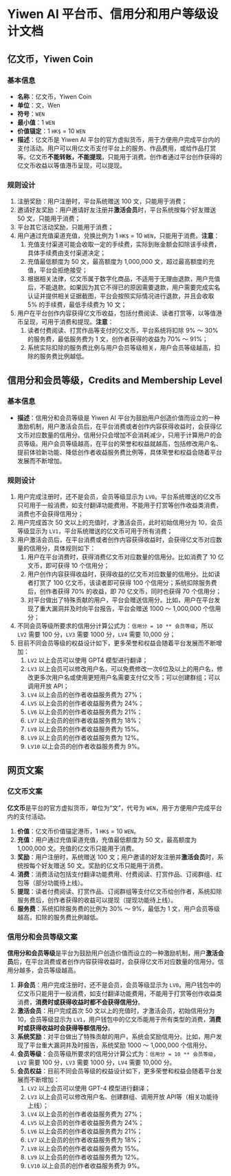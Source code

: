 # Yiwen AI 平台币、信用分和用户等级设计文档

## 亿文币，Yiwen Coin
### 基本信息
- **名称**：亿文币，Yiwen Coin
- **单位**：文，Wen
- **符号**：`WEN`
- **最小值**：1 `WEN`
- **价值锚定**：1 `HK$` = 10 `WEN`
- **描述**：亿文币是 Yiwen AI 平台的官方虚拟货币，用于方便用户完成平台内的支付活动。用户可以用亿文币支付平台上的服务、作品费用，或给作品打赏等。亿文币**不能转账，不能提现**，只能用于消费。创作者通过平台创作获得的亿文币收益以等值港币呈现，可以提现。

### 规则设计
1. 注册奖励：用户注册时，平台系统赠送 100 文，只能用于消费；
2. 邀请好友奖励：用户邀请好友注册并**激活会员**时，平台系统按每个好友赠送 50 文，只能用于消费；
3. 平台其它活动奖励，只能用于消费；
4. 用户通过充值渠道充值，兑换比例为 1 `HK$` = 10 `WEN`，只能用于消费。**注意**：
   1. 充值支付渠道可能会收取一定的手续费，实际到账金额会扣除该手续费，具体手续费由支付渠道决定；
   2. 充值最低额度为 50 文，最高额度为 1,000,000 文，超过最高额度的充值，平台会拒绝接受；
   3. 根据相关法律，亿文币属于数字化商品，不适用于无理由退款，用户充值后，不能退款。如果因为其它不得已的原因需要退款，用户需要完成实名认证并提供相关证据截图，平台会按照实际情况进行退款，并且会收取 5% 的手续费，最低手续费为 10 文；
5. 用户在平台创作内容获得亿文币收益，包括付费阅读、读者打赏等，以等值港币呈现，可用于消费和提现。**注意**：
   1. 读者付费阅读、打赏作品等支付的亿文币，平台系统将扣除 9% ～ 30% 的服务费，最低服务费为 1 文，创作者获得的收益为 70% ～ 91%；
   2. 系统实际扣除的服务费比例与用户会员等级相关，用户会员等级越高，扣除的服务费比例越低。


## 信用分和会员等级，Credits and Membership Level
### 基本信息
- **描述**：信用分和会员等级是 Yiwen AI 平台为鼓励用户创造价值而设立的一种激励机制，用户激活会员后，在平台消费或者创作内容获得收益时，会获得亿文币对应数量的信用分。信用分只会增加不会消耗减少，只用于计算用户的会员等级。用户会员等级越高，在平台的荣誉和权益就越高，包括修改用户名、提前体验新功能、降低创作者收益服务费比例等，具体荣誉和权益会随着平台发展而不断增加。

### 规则设计
1. 用户完成注册时，还不是会员，会员等级显示为 `LV0`。平台系统赠送的亿文币只可用于一般消费，如支付翻译功能费用，不能用于打赏等创作收益类消费，消费也不会获得信用分；
2. 用户完成首次 50 文以上的充值时，才激活会员，此时初始信用分为 10，会员等级显示为 `LV1`，平台系统赠送的亿文币可用于所有消费；
3. 用户激活会员后，在平台消费或者创作内容获得收益时，会获得亿文币对应数量的信用分，具体规则如下：
   1. 用户在平台消费时，获得消费亿文币对应数量的信用分。比如消费了 10 亿文币，即可获得 10 个信用分；
   2. 用户创作内容获得收益时，获得收益的亿文币对应数量的信用分。比如读者打赏了 100 亿文币，该读者即可获得 100 个信用分；系统扣除服务费后，创作者获得 70% 的收益，即 70 亿文币，同时也获得 70 个信用分；
   3. 对平台做出了特殊贡献的用户，平台会赠送信用分。比如，用户在平台发现了重大漏洞并及时向平台报告，平台会赠送 1000 ～ 1,000,000 个信用分；
4. 不同会员等级所要求的信用分计算公式为：`信用分 = 10 ** 会员等级`，所以 `LV2` 需要 100 分，`LV3` 需要 1000 分，`LV4` 需要 10,000 分；
5. 目前不同会员等级的权益设计如下，更多荣誉和权益会随着平台发展而不断增加：
   1. `LV2` 以上会员可以使用 GPT4 模型进行翻译；
   2. `LV3` 以上会员可以修改用户名，可以免费修改一次6位及以上的用户名，修改更多次用户名或使用更短用户名需要支付亿文币；可以创建群组；可以调用开放 API；
   3. `LV4` 以上会员的创作者收益服务费为 27%；
   4. `LV5` 以上会员的创作者收益服务费为 24%；
   5. `LV6` 以上会员的创作者收益服务费为 21%；
   6. `LV7` 以上会员的创作者收益服务费为 18%；
   7. `LV8` 以上会员的创作者收益服务费为 15%。
   8. `LV9` 以上会员的创作者收益服务费为 12%。
   9. `LV10` 以上会员的创作者收益服务费为 9%。


## 网页文案

### 亿文币文案

**亿文币**是平台的官方虚拟货币，单位为“文”，代号为 `WEN`，用于方便用户完成平台内的支付活动。

1. **价值**：亿文币价值锚定港币，1 `HK$` = 10 `WEN`。
2. **充值**：用户通过充值渠道充值，充值最低额度为 50 文，最高额度为 1,000,000 文。充值的亿文币只能用于消费。
3. **奖励**：用户注册时，系统赠送 100 文；用户邀请的好友注册并**激活会员**时，系统按每个好友赠送 50 文。奖励的亿文币只能用于消费。
4. **消费**：消费活动包括支付翻译功能费用、付费阅读、打赏作品、订阅群组、红包等（部分功能待上线）。
5. **提现**：读者付费阅读、打赏作品、订阅群组等支付亿文币给创作者，系统扣除服务费后，创作者获得的收益可以提现（提现功能待上线）。
6. **服务费**：系统扣除服务费的比例为 30% ～ 9%，最低为 1 文，用户会员等级越高，扣除的服务费比例越低。

### 信用分和会员等级文案

**信用分和会员等级**是平台为鼓励用户创造价值而设立的一种激励机制，用户**激活会员**后，在平台消费或者创作内容获得收益时，会获得亿文币对应数量的信用分。信用分越多，会员等级越高。

1. **非会员**：用户完成注册时，还不是会员，会员等级显示为 `LV0`。用户钱包中的亿文币只能用于一般消费，如支付翻译功能费用，不能用于打赏等创作收益类消费，**消费时或获得收益时都不会获得信用分**。
2. **激活会员**：用户完成首次 50 文以上的充值时，才激活会员，初始信用分为 10，会员等级显示为 `LV1`，用户钱包中的亿文币能用于所有类型的消费，**消费时或获得收益时会获得等额信用分**。
3. **系统奖励**：对平台做出了特殊贡献的用户，系统会奖励信用分。比如，用户发现了平台重大漏洞并及时报告，系统奖励 1000 ～ 1,000,000 个信用分。
4. **会员等级**：会员等级所要求的信用分计算公式为：`信用分 = 10 ** 会员等级`，`LV2` 需要 100 分，`LV3` 需要 1000 分，`LV4` 需要 10,000 分。
5. **会员权益**：目前不同会员等级的权益设计如下，更多荣誉和权益会随着平台发展而不断增加：
   1. `LV2` 以上会员可以使用 GPT-4 模型进行翻译；
   2. `LV3` 以上会员可以修改用户名、创建群组、调用开放 API等（相关功能待上线）；
   3. `LV4` 以上会员的创作者收益服务费为 27%；
   4. `LV5` 以上会员的创作者收益服务费为 24%；
   5. `LV6` 以上会员的创作者收益服务费为 21%；
   6. `LV7` 以上会员的创作者收益服务费为 18%；
   7. `LV8` 以上会员的创作者收益服务费为 15%。
   8. `LV9` 以上会员的创作者收益服务费为 12%。
   9. `LV10` 以上会员的创作者收益服务费为 9%。